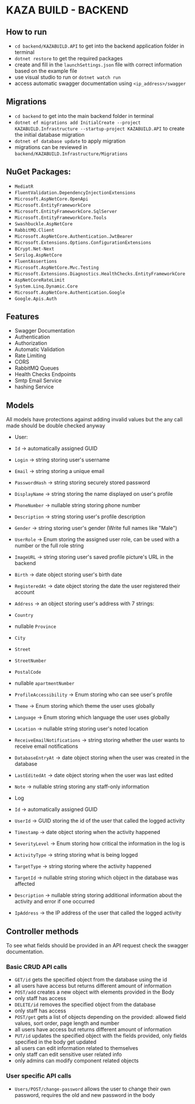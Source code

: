 # KAZA BUILD - BACKEND

## How to run
 - `cd backend/KAZABUILD.API` to get into the backend application folder in terminal
 - `dotnet restore` to get the required packages
 - create and fill in the `launchSettings.json` file with correct information based on the example file
 - use visual studio to run or `dotnet watch run`
 - access automatic swagger documentation using `<ip_address>/swagger`

## Migrations
 - `cd backend` to get into the main backend folder in terminal
 - `dotnet ef migrations add InitialCreate --project KAZABUILD.Infrastructure --startup-project KAZABUILD.API` to create the initial database migration
 - `dotnet ef database update` to apply migration
 - migrations can be reviewed in `backend/KAZABUILD.Infrastructure/Migrations`


## NuGet Packages:
- `MediatR`
- `FluentValidation.DependencyInjectionExtensions`
- `Microsoft.AspNetCore.OpenApi`
- `Microsoft.EntityFrameworkCore`
- `Microsoft.EntityFrameworkCore.SqlServer`
- `Microsoft.EntityFrameworkCore.Tools`
- `Swashbuckle.AspNetCore`
- `RabbitMQ.Client`
- `Microsoft.AspNetCore.Authentication.JwtBearer`
- `Microsoft.Extensions.Options.ConfigurationExtensions`
- `BCrypt.Net-Next`
- `Serilog.AspNetCore`
- `FluentAssertions`
- `Microsoft.AspNetCore.Mvc.Testing`
- `Microsoft.Extensions.Diagnostics.HealthChecks.EntityFrameworkCore`
- `AspNetCoreRateLimit`
- `System.Linq.Dynamic.Core`
- `Microsoft.AspNetCore.Authentication.Google`
- `Google.Apis.Auth`

## Features
- Swagger Documentation
- Authentication
- Authorization
- Automatic Validation
- Rate Limiting
- CORS
- RabbitMQ Queues
- Health Checks Endpoints
- Smtp Email Service
- hashing Service

## Models
All models have protections against adding invalid values but the any call made should be double checked anyway

- User: 
 - `Id` -> automatically assigned GUID
 - `Login` -> string storing user's username
 - `Email` -> string storing a unique email
 - `PasswordHash` -> string storing securely stored password
 - `DisplayName` -> string storing the name displayed on user's profile
 - `PhoneNumber` -> nullable string storing phone number
 - `Description` -> string storing user's profile description
 - `Gender` -> string storing user's gender (Write full names like "Male")
 - `UserRole` -> Enum storing the assigned user role, can be used with a number or the full role string
 - `ImageURL` -> string storing user's saved profile picture's URL in the backend
 - `Birth` -> date object storing user's birth date
 - `RegisteredAt` -> date object storing the date the user registered their account
 - `Address` -> an object storing user's address with 7 strings:
  - `Country`
  - nullable `Province`
  - `City`
  - `Street`
  - `StreetNumber`
  - `PostalCode`
  - nullable `apartmentNumber`
 - `ProfileAccessibility` -> Enum storing who can see user's profile
 - `Theme` -> Enum storing which theme the user uses globally
 - `Language` -> Enum storing which language the user uses globally 
 - `Location` -> nullable string storing user's noted location
 - `ReceiveEmailNotifications` -> string storing whether the user wants to receive email notifications
 - `DatabaseEntryAt` -> date object storing when the user was created in the database
 - `LastEditedAt` -> date object storing when the user was last edited
 - `Note` -> nullable string storing any staff-only information

- Log
 - `Id` -> automatically assigned GUID
 - `UserId` -> GUID storing the id of the user that called the logged activity
 - `Timestamp` -> date object storing when the activity happened
 - `SeverityLevel` -> Enum storing how critical the information in the log is
 - `ActivityType` -> string storing what is being logged
 - `TargetType` -> string storing where the activity happened
 - `TargetId` -> nullable string storing which object in the database was affected
 - `Description` -> nullable string storing additional information about the activity and error if one occurred
 - `IpAddress` -> the IP address of the user that called the logged activity

## Controller methods
To see what fields should be provided in an API request check the swagger documentation.

### Basic CRUD API calls
- `GET/id` gets the specified object from the database using the id
 - all users have access but returns different amount of information
- `POST/add` creates a new object with elements provided in the Body
 - only staff has access
- `DELETE/id` removes the specified object from the database
 - only staff has access
- `POST/get` gets a list of objects depending on the provided: allowed field values, sort order, page length and number
 - all users have access but returns different amount of information
- `PUT/id` updates the specified object with the fields provided, only fields specified in the body get updated
 - all users can edit information related to themselves
 - only staff can edit sensitive user related info
 - only admins can modify component related objects

### User specific API calls
- `Users/POST/change-password` allows the user to change their own password, requires the old and new password in the body 